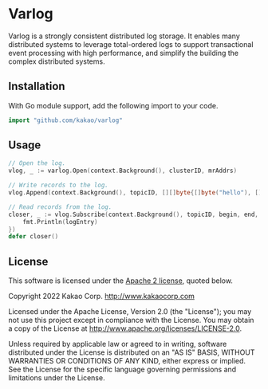 # Varlog 

Varlog is a strongly consistent distributed log storage. It enables many
distributed systems to leverage total-ordered logs to support transactional
event processing with high performance, and simplify the building the complex
distributed systems.

## Installation

With Go module support, add the following import to your code.

```go
import "github.com/kakao/varlog"
```

## Usage

```go
// Open the log.
vlog, _ := varlog.Open(context.Background(), clusterID, mrAddrs)

// Write records to the log.
vlog.Append(context.Background(), topicID, [][]byte{[]byte("hello"), []byte("varlog")})

// Read records from the log.
closer, _ := vlog.Subscribe(context.Background(), topicID, begin, end, func(logEntry varlogpb.LogEntry, err error) {
    fmt.Println(logEntry)
})
defer closer()
```

## License

This software is licensed under the [Apache 2 license](LICENSE), quoted below.

Copyright 2022 Kakao Corp. <http://www.kakaocorp.com>

Licensed under the Apache License, Version 2.0 (the "License"); you may not use
this project except in compliance with the License. You may obtain a copy of
the License at http://www.apache.org/licenses/LICENSE-2.0.

Unless required by applicable law or agreed to in writing, software distributed
under the License is distributed on an "AS IS" BASIS, WITHOUT WARRANTIES OR
CONDITIONS OF ANY KIND, either express or implied. See the License for the
specific language governing permissions and limitations under the License.
